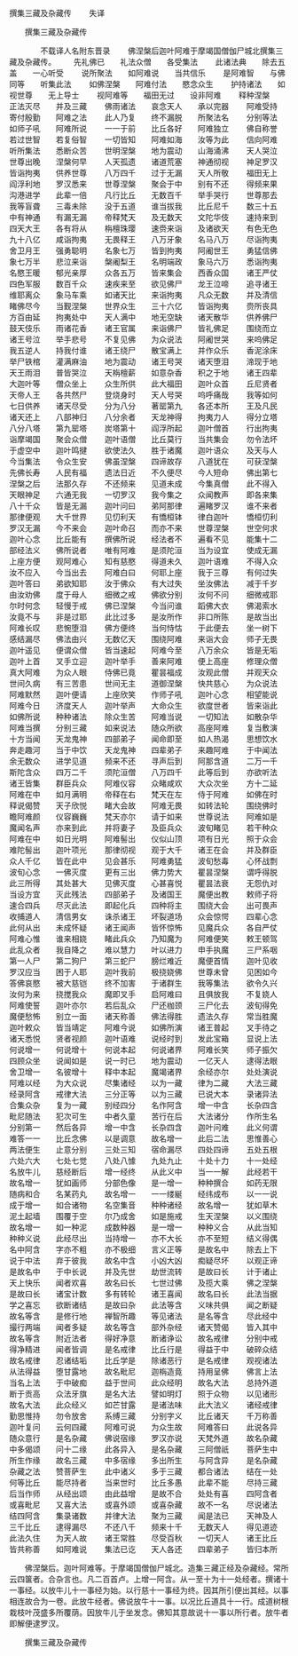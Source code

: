   撰集三藏及杂藏传
　　失译




　　撰集三藏及杂藏传

　　　　不载译人名附东晋录
　　佛涅槃后迦叶阿难于摩竭国僧伽尸城北撰集三藏及杂藏传。
　　先礼佛已　　礼法众僧　　各受集法
　　此诸法典　　除去五盖　　一心听受
　　说所聚法　　如阿难说　　当共信乐
　　是阿难智　　与佛同等　　听集此法
　　如佛涅槃　　阿难付法　　愍念众生
　　护持诸法　　如视世尊　　无上导士
　　视阿难等　　福田无过　　设非阿难
　　释种涅槃　　正法灭尽　　并及三藏
　　佛雨诸法　　哀念天人　　承以完器
　　阿难受持　　寄付殷勤　　阿难之法
　　此人乃复　　终不漏脱　　所聚法名
　　分别等法　　如师子吼　　阿难所说
　　一一于前　　比丘各好　　阿难独立
　　佛自称誉　　若过世智　　若复俗智
　　一切皆知　　阿难如海　　汝等为此
　　信向阿难　　听所集法　　悉断众苦
　　世明涅槃　　地为震动　　山海涌沸
　　天人哭泣　　世尊出晚　　涅槃何早
　　人天孤遗　　诸道荒塞　　神通彻视
　　神足罗汉　　皆诣拘夷　　供养世尊
　　八万四千　　过于无漏　　天人所敬
　　福田无上　　阎浮利地　　罗汉悉来
　　世尊涅槃　　聚会于中　　别有不还
　　得频来果　　沟港进学　　此辈一倍
　　凡行比丘　　无数百千　　举手哭行
　　世尊那去　　我等盲聋　　三毒未除
　　没于五道　　谁当拔我　　比丘尼千
　　数三十五　　中有神通　　有漏无漏
　　帝释梵天　　及无数天　　文陀华伎
　　速持来到　　四天大王　　各有将从
　　栴檀珠璎　　速赍来诣　　及诸欲天
　　有色无色　　九十八亿　　咸诣拘夷
　　无畏释王　　八万牙象　　名马八万
　　尽诣拘夷　　舍卫月王　　强勇聪明
　　名象七万　　皆到拘夷　　阿阇世王
　　勇猛信佛　　象七万半　　悲泣来诣
　　槃阇梨王　　名明端政　　象马六万
　　悉诣拘夷　　名愍王暖　　郁光亲厚
　　众各五万　　皆来集会　　西香众国
　　诸王严仗　　四色军服　　数百千众
　　速疾来至　　欲见佛尸　　龙王泣啼
　　追寻诸王　　维耶离众　　象马车乘
　　如诸天比　　来诣拘夷　　凡众无数
　　并及清信　　睹佛尽今　　当觐涅槃
　　世界众生　　三十六亿　　皆诣拘夷
　　赍所丧具　　方百由延　　拘夷处中
　　天人满中　　地无空缺　　诸天散华
　　供养佛尸　　鼓天伎乐　　雨诸花香
　　诸王官属　　来诣佛尸　　皆礼佛足
　　围绕而立　　诸王号泣　　举手悲号
　　不复见佛　　为众说法　　阿阇世哭
　　来呜佛足　　我五逆人　　持我付谁
　　诸王绕尸　　散宝满上　　并作众乐
　　香泥涂床　　举尸铁棺　　灌满麻油
　　地为震动　　诸王号哭　　诸天堕泪
　　渧现于地　　天王雨泪　　普皆哭泣
　　天栴檀薪　　如意杂香　　积之于地
　　诸王四辈　　大迦叶等　　僧众坐上
　　众生所供　　此大福田　　迦叶众首
　　丘尼贤者　　天帝人王　　各共然尸
　　登烧身时　　天人号哭　　呜呼痛哉
　　我等如何　　七日供养　　诸天尽受
　　分为八分　　著罂第九　　各还本所
　　王及凡民　　诸天还上　　八部神归
　　八分余者　　天龙神得　　拘夷力人
　　得分立塔　　八分八塔　　第九罂塔
　　炭塔第十　　阎浮所起　　迦叶僧首
　　行出拘夷　　诣摩竭国　　聚会众僧
　　迦叶语僧　　比丘莫行　　当共集会
　　勿令法坏　　于虚空中　　迦叶鸣揵
　　欲使法久　　胜于诸魔　　迦叶语众
　　及天与人　　今当集法　　令众生安
　　佛虽涅槃　　四谛故存　　八道犹在
　　可获涅槃　　先佛长寿　　人民有福
　　遗法日近　　不久便尽　　今人短命
　　佛出第七　　涅槃之后　　法那久存
　　不还频来　　见道未成　　今集真僧
　　此不得入　　天眼神足　　六通无我
　　一切罗汉　　我今集之　　众闻教声
　　即各来集　　八十千众　　皆是无漏
　　迦叶问曰　　弟阿那律　　遍睹罗汉
　　谁不来者　　那律便观　　大千世界
　　见忉利天　　有憍桓钵　　律白迦叶
　　憍桓忉利　　罗汉无漏　　今不来会
　　迦叶命召　　而亦不来　　世尊涅槃
　　世空何求　　迦叶心念　　比丘能有
　　撰佛所说　　经法者不　　遍看不见
　　能集十二　　部经法义　　佛所说者
　　唯有阿难　　是须陀洹　　当为设宜
　　使成无漏　　上座方便　　观阿难心
　　知有慈愍　　得道未久　　迦叶语难
　　不得入众　　汝不应入　　今当出去
　　阿难白曰　　何耶上座　　我于三尊
　　有何过失　　迦叶答曰　　弟欲知耶
　　汝于佛众　　有大过失　　坐汝佛法
　　减于千岁　　由汝劝佛　　度于母人
　　细微之戒　　佛欲分别　　汝何不问
　　细微戒耶　　尔时何念　　轻慢于戒
　　佛已涅槃　　今当问谁　　蹈佛大衣
　　佛渴索水　　汝竟不与　　非是过耶
　　此比过多　　是汝所作　　非口所陈
　　是故当出　　阿难长叹　　悲惋堕泪
　　佛方便终　　当何恃怙　　于此便去
　　坐一树下　　感结漏尽　　佛法由兴
　　无数亿天　　围绕阿难　　来诣大会
　　师子无畏　　迦叶遥见　　便谓众僧
　　皆当速起　　阿难今至　　八万余众
　　皆是无垢　　迦叶上首　　叉手立迎
　　迦叶举手　　善来阿难　　便上高座
　　修理众僧　　真大阿难　　为众人眼
　　侍佛已竟　　瞿昙福成　　汝观此僧
　　并观天众　　世间久病　　有三苦患
　　世间无主　　道御涅槃　　快共慈心
　　为众说法　　阿难默然　　迦叶便请
　　上座欣笑　　作师子吼　　迦叶心念
　　相望能说　　阿难今日　　济度天人
　　迦叶举声　　大命众生　　欲度世者
　　皆来诣此　　如佛所说　　种种诸法
　　除众生苦　　阿难当说　　一切知法
　　如散杂华　　阿难当撰　　分别三藏
　　如来说法　　随众所欲　　高座阿难
　　复当敷演　　十方当闻　　天龙鬼神
　　四部弟子　　闻命即至　　如人热渴
　　思想饮水　　奔走趣河　　当于中饮
　　天龙鬼神　　四辈弟子　　来趣阿难
　　于中闻法　　余无数众　　进学见道
　　频来不还　　寻声后到　　阿那含道
　　二万一千　　斯陀含众　　四万二千
　　须陀洹僧　　八万四千　　此等后到
　　亦欲听法　　诸王皆集　　群臣兵众
　　阿难仪容　　众睹咸欢　　大众次坐
　　方十二延　　阿难在中　　如月满明
　　帝释在右　　梵天在左　　侍于阿难
　　如佛在时　　释说偈赞　　天子欣悦
　　睹大会故　　阿难无畏　　如转法轮
　　围绕佛时　　瞻阿难颜　　仪容巍巍
　　梵天亦尔　　请于如来　　世尊说法
　　阿难如是　　魔闻名声　　亦来到此
　　并将妻子　　及臣兵众　　波旬睹见
　　若干种众　　阿难在中　　如日光明
　　阿难髻出　　仪似山顶　　项有日光
　　照于众会　　难陀髻出　　迦叶项光
　　那律彻视　　观于大千　　诸王在会
　　并及群臣　　众人千亿　　皆在此中
　　见会甚乐　　阿难勇猛　　波旬愁毒
　　心怀战剽　　波旬心念　　一佛灭度
　　更有三出　　佛力势大　　瞿昙涅槃
　　谓呼得脱　　此三所得　　其处甚大
　　见佛灭度　　心甚喜悦　　瞿昙法衰
　　无怨仇对　　当设方宜　　灭此残法
　　四部弟子　　及诸国王　　魔便出教
　　敕师子将　　速合四兵　　尽灭此法
　　即起化兵　　四种将主　　围绕大会
　　出可畏声　　收捕道人　　清信男女
　　诛杀诸王　　坏裂道场　　众会惊愕
　　四辈心念　　此何从出　　未成怀疑
　　诸王闻声　　皆怀惊怖　　见魔兵众
　　各自严仗　　阿难心惟　　谁来相娆
　　睹此兵众　　乃知魔为　　阿难便笑
　　敕王顿驾　　此乱众者　　我自降之
　　难以慧力　　叶以进力　　申手执魔
　　三尸系咽　　第一人尸　　第二狗尸
　　第三蛇尸　　膀烂难近　　魔便首情
　　迦叶见收　　罗汉应当　　困于人耶
　　迦叶我前　　极挠娆佛　　世尊未曾
　　见困如今　　答佛哀愍　　被大慈铠
　　终不加害　　于诸群生　　我等集法
　　欲令久兴　　汝何为来　　挠搅我众
　　魔即叉手　　启阿难曰　　且俱放我
　　不复娆人　　阿难使誓　　迦叶亦尔
　　若后乱众　　尸还枷颈　　三尸化去
　　波旬得免　　魔便愁怖　　别立一面
　　诸天称善　　佛法得胜　　遗法久存
　　常当胜魔　　迦叶敕众　　皆当靖定
　　阿难今说　　如佛所演　　诸王普起
　　叉手待之　　诸天悉悦　　贤者视颜
　　迦叶语难　　说经时到　　发此宝箱
　　显说上法　　何说增一　　何说增十
　　何说本起　　何说诸界　　阿难长笑
　　师子振欠　　四顾众坐　　说闻如是
　　说一时已　　地为震动　　一亿天人
　　逮得法眼　　舍卫增一　　名彼增十
　　释中本起　　魔竭诸界　　余经亦尔
　　处处演说　　阿难以经　　为大众说
　　尽集诸经　　以为一藏　　律为二藏
　　大法三藏　　经录阿含　　戒律大法
　　三分正等　　以为三藏　　已说大本
　　录诸异法　　合集众杂　　复为一藏
　　别经四分　　名作阿含　　增一中含
　　长杂四含　　毗尼随法　　犯次可生
　　中者久童　　苦行在后　　大法诸分
　　作所生名　　分别第一　　然后各异
　　增一中含　　长杂四含　　迦叶问难
　　此义何谓　　难答一一　　比丘念佛
　　以是调意　　故名增一　　此后二法
　　思惟善心　　两法便生　　止意分别
　　三处三知　　宿命漏尽　　四处四谛
　　五处五根　　六处六大　　七处七觉
　　八处八懅　　九处九止　　十处十力
　　十一处经　　名放牛儿　　慈经断后
　　增一经终　　从此义中　　当一一解
　　此经若干　　故名增一　　犹如画师
　　分部色像　　是一增一　　种种撰合
　　如药无限　　随病和合　　名某药丸
　　故名增一　　一一缕綖　　经纬成布
　　以一一说　　成于增一　　如合诸物
　　名空集音　　种种诸经　　故名增一
　　犹如草木　　泥土起墙　　围覆于空
　　尔乃成舍　　如是施戒　　生天涅槃
　　以义围绕　　故名增一　　如一种泥
　　成数种器　　是一增一　　种种义合
　　从此当知　　种种义说　　此经尽出
　　当持增一　　亦不大长　　亦不至短
　　结义得偶　　名中阿含　　字亦不粗
　　亦不极细　　言义正等　　是故名中
　　除去上下　　说于中法　　弃于彼我
　　故名中含　　小凶大凶　　痴疑尽坏
　　以观正谛　　是故名中　　于中长说
　　并及先世　　劫世流转　　是故曰长
　　计于诸止　　天上快乐　　闻者欢喜
　　故名曰长　　七世过佛　　及揽大乘
　　佛之涅槃　　是故曰长　　诸宝计数
　　多有转轮　　诸王喜闻　　故名曰长
　　此法当据　　学之喜忘　　欲断诸结
　　是故曰杂　　此法等含　　义味共俱
　　闻之断疑　　故名等含　　是修行地
　　禅智所趣　　等见诸法　　是名等含
　　尽此经中　　撮行两端　　闻者多疑
　　故名等含　　部外杂经　　诸天赞偈
　　皆入其中　　故名等含　　附近法者
　　得好净意　　断诸诤讼　　故名戒律
　　分别中戒　　得净精进　　闻者皆调
　　是名戒律　　比丘行是　　得益于中
　　破碎众结　　故名戒律　　忍诸结垢
　　比丘学是　　除诸恶行　　是名戒律
　　观视诸法　　从法得益　　堕甘露地
　　故名毗尼　　迦栴造竟　　持用呈佛
　　佛言上法　　当名上法　　于中破痴
　　益于世间　　此众经明　　故名大法
　　总持外道　　断于贡高　　众法牙旗
　　是名大法　　譬如明灯　　照于众物
　　以见诸形　　故名大法　　此众经义
　　如芒甘露　　是诸法味　　此大法义
　　诸经戒律　　勤思惟持　　勿令放舍
　　系缚三藏　　分别字义　　比丘诸天
　　千万称善　　迦叶复问　　云何四藏
　　阿难可说　　为众生故　　阿难答曰
　　此说各异　　随众意行　　是名杂藏
　　佛说宿缘　　罗汉亦说　　天梵外道
　　故名杂藏　　中多偈颂　　问十二缘
　　此各异入　　是名杂藏　　三阿僧祇
　　菩萨生中　　所生作缘　　故名三藏
　　中多宿缘　　多出所生　　与阿含异
　　是名杂藏　　杂藏之法　　赞菩萨生
　　此中诸义　　多于三藏　　都合诸法
　　结在一处　　何等比丘　　能尽持者
　　当来世时　　比丘多愚　　此辈不能
　　尽持三藏　　后当作师　　从经出颂
　　由此益增　　是故不合　　处处有喜
　　四阿含者　　或喜毗尼　　又喜大法
　　或喜外颂　　或喜杂藏　　故不一名
　　尽说诸法　　结四阿含　　集录诸数
　　并律大法　　聚为三藏　　闻是法已
　　天神及人　　三千比丘　　逮得漏尽
　　不还八千　　频来十千　　无数天人
　　得见道迹　　此法久住　　为天人故
　　诸王常胜　　尽受百秋　　一切天人
　　诸王比丘　　皆共称善　　如阿难说
　　集法已讫　　天人各还　　四辈弟子
　　皆归本所

　　佛涅槃后。迦叶阿难等。于摩竭国僧伽尸城北。造集三藏正经及杂藏经。常所云四箧者。合杂言也。凡二百首卢。上增一阿含。从一至十为十一处经者。撰诸十一事经。以放牛儿十一事经为始。以行慈十一事经为终。因其所引便出其经。以事相连故合为一卷。此放牛经者。佛说放牛十一事。以况比丘道具十一行。成道树根栽枝叶茂盛多所覆荫。因放牛儿于坐发念。佛知其意故说十一事以所行者。放牛者即解便逮罗汉。

　　撰集三藏及杂藏传


